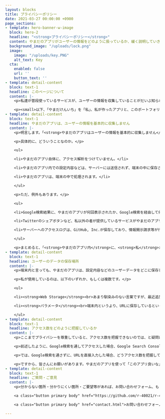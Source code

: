 ```yaml
---
layout: blocks
title: プライバシーポリシー
date: 2021-03-27 00:00:00 +0900
page_sections:
- template: hero-banner-w-image
  block: hero-2
  headline: "<strong>プライバシーポリシー</strong>"
  content: やまだのアプリがユーザーの情報をどのように扱っているか、緩く説明していきます。<br><br>公開：2021/3/27
  background_image: "/uploads/lock.png"
  image:
    image: "/uploads/key.PNG"
    alt_text: Key
  cta:
    enabled: false
    url: ''
    button_text: ''
- template: detail-content
  block: text-1
  headline: このページについて
  content: |-
    <p>私達が普段使っているサービスが、ユーザーの情報を収集していることがだいぶ知られるようになり、それに伴い「自分の情報を収集されるのは嫌だ」という人も増えてきました。</p><p>そこで、「あなたの情報をこんなふうに使いますよ」という、開発者と利用者の間での約束が必要になってきます。それが、<strong>プライバシーポリシー</strong>です。</p><p>私もアプリを公開している以上、プライバシーポリシーが必要になってきます。そこで、このページでは、私とあなたの約束を緩く書いていきます。</p>

    <p><small>以下、「やまだけんいち」を「私」、私が作ったアプリと、このポートフォリオの2つをまとめて「やまだのアプリ」と表すことにします。</small></p>
- template: detail-content
  block: text-1
  headline: やまだのアプリは、ユーザーの情報を基本的に収集しません
  content: |-
    <p>明言します。「<strong>やまだのアプリはユーザーの情報を基本的に収集しません</strong>」</p>

    <p>具体的に、どういうことなのか。</p>

    <ul>

    <li>やまだのアプリ自体に、アクセス解析をつけていません。</li>

    <li>やまだのアプリ内での設定内容などは、サーバーには送信されず、端末の中に保存されます。</li>

    <li>やまだのアプリは、端末の中で処理されます。</li>

    </ul>

    <p>ただ、例外もあります。</p>

    <ul>

    <li>Google検索結果に、やまだのアプリが何回表示されたか、Google検索を経由して何回開かれたかなどの情報は、Google Search ConsoleというWebサイトの所有者向けのサービスで、私のみが閲覧できるようになっています。</li>

    <li>Twitterのシェアボタンなど、私以外の者が提供しているサービスがやまだのアプリ内に含まれている場合は、そのサービスの提供者がユーザーの情報を収集しているおそれがあります。</li>

    <li>サーバーへのアクセスログは、GitHub, Inc.が保存しており、情報開示請求等が行われ、裁判所が承認した場合は、関係各所にアクセスログが提供されます。</li>

    </ul>

    <p>まとめると、「<strong>やまだのアプリ内</strong>に、<strong>私</strong>が、アクセス解析などの<strong>ユーザーの情報を収集する機能をつけることはない</strong>」ということになります。</p>
- template: detail-content
  block: text-1
  headline: ユーザーのデータの保存場所
  content: |-
    <p>端末内と言っても、やまだのアプリは、設定内容などのユーザーデータをどこに保存しているのでしょうか。</p>

    <p>私が使用しているのは、以下のいずれか、もしくは複数です。</p>

    <ul>

    <li><strong>Web Storage</strong><br>あまり馴染みのない言葉ですが、最近追加された機能で、Webページの情報をブラウザ上に保存できるものです。この情報は、ブラウザの設定から閲覧・削除できます。</li>

    <li><strong>パラメータ</strong><br>端末内というより、URLに保存しているといったほうが適切でしょうか。例えば、やまだのタイマーを2021年4月1日12:00にセットした場合、URLは次のようになります。<br>https://r-40021.github.io/countdown-timer/index.html<font color="red">?date=2021/4/1&time=12:00</font><br>この、赤字の部分がパラメータです。やまだのアプリでは、このようにURL自体に設定情報を格納している場合もあります。</li>

    </ul>
- template: detail-content
  block: text-1
  headline: アクセス数をどのように把握しているか
  content: |-
    <p>ここまでプライバシーを尊重していると、アクセス数を把握できないのでは、と疑問に思われる方もいるかも知れません。</p>

    <p>前述したように、Google検索を通してアクセスした場合、Google Search Consoleというサイトからアクセス数を把握できます。</p>

    <p>では、Google検索を通さずに、URLを直接入力した場合、どうアクセス数を把握しているのか。実は、<strong>把握できていません。</strong></p>

    <p>ですから、皆さんにお願いがあります。やまだのアプリを使って「このアプリ良いな」と思ったら、アプリ内のツイートボタンから#やまだけんいち #やまだのタイマー などのようにハッシュタグをつけて、感想とともにツイートしてください。私も、頻繁に検索をかけています。これにより、アクセス数を把握できるだけでなく、まだまだ無名なアプリですが宣伝になります。よろしくお願いします。</p>
- template: detail-content
  block: text-1
  headline: ご質問・ご意見
  content: |-
    <p>分からない箇所・分かりにくい箇所・ご要望等があれば、お問い合わせフォーム、もしくはGitHub Issuesにお気軽にお書きください。</p>

    <a class="button primary body" href="https://github.com/r-40021/r-40021.github.io/issues" target="_blank">GitHub Issues</a>

    <a class="button primary body" href="contact.html">お問い合わせフォーム</a>

---
```

